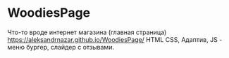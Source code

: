 # WoodiesPage
Что-то вроде интернет магазина (главная страница) https://aleksandrnazar.github.io/WoodiesPage/
HTML CSS,
Адаптив,
JS - меню бургер, слайдер с отзывами.

